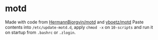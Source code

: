 # motd
Made with code from [HermannBjorgvin/motd](https://github.com/HermannBjorgvin/motd) and [yboetz/motd](https://github.com/yboetz/motd)
Paste contents into `/etc/update-motd.d`, apply `chmod -x` on `10-scripts` and run it on startup from `.bashrc` or `.zlogin`.

